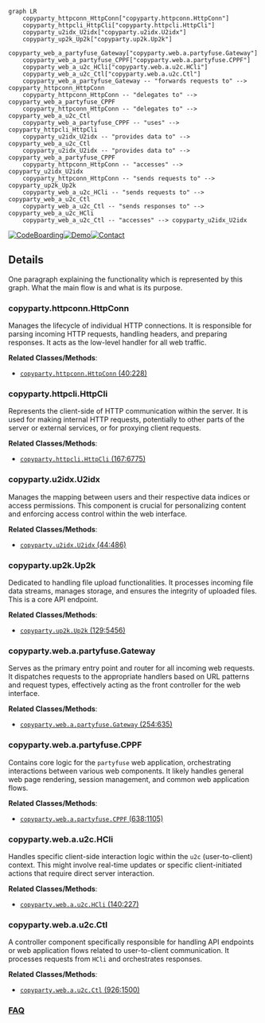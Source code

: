 ```mermaid
graph LR
    copyparty_httpconn_HttpConn["copyparty.httpconn.HttpConn"]
    copyparty_httpcli_HttpCli["copyparty.httpcli.HttpCli"]
    copyparty_u2idx_U2idx["copyparty.u2idx.U2idx"]
    copyparty_up2k_Up2k["copyparty.up2k.Up2k"]
    copyparty_web_a_partyfuse_Gateway["copyparty.web.a.partyfuse.Gateway"]
    copyparty_web_a_partyfuse_CPPF["copyparty.web.a.partyfuse.CPPF"]
    copyparty_web_a_u2c_HCli["copyparty.web.a.u2c.HCli"]
    copyparty_web_a_u2c_Ctl["copyparty.web.a.u2c.Ctl"]
    copyparty_web_a_partyfuse_Gateway -- "forwards requests to" --> copyparty_httpconn_HttpConn
    copyparty_httpconn_HttpConn -- "delegates to" --> copyparty_web_a_partyfuse_CPPF
    copyparty_httpconn_HttpConn -- "delegates to" --> copyparty_web_a_u2c_Ctl
    copyparty_web_a_partyfuse_CPPF -- "uses" --> copyparty_httpcli_HttpCli
    copyparty_u2idx_U2idx -- "provides data to" --> copyparty_web_a_u2c_Ctl
    copyparty_u2idx_U2idx -- "provides data to" --> copyparty_web_a_partyfuse_CPPF
    copyparty_httpconn_HttpConn -- "accesses" --> copyparty_u2idx_U2idx
    copyparty_httpconn_HttpConn -- "sends requests to" --> copyparty_up2k_Up2k
    copyparty_web_a_u2c_HCli -- "sends requests to" --> copyparty_web_a_u2c_Ctl
    copyparty_web_a_u2c_Ctl -- "sends responses to" --> copyparty_web_a_u2c_HCli
    copyparty_web_a_u2c_Ctl -- "accesses" --> copyparty_u2idx_U2idx
```

[![CodeBoarding](https://img.shields.io/badge/Generated%20by-CodeBoarding-9cf?style=flat-square)](https://github.com/CodeBoarding/GeneratedOnBoardings)[![Demo](https://img.shields.io/badge/Try%20our-Demo-blue?style=flat-square)](https://www.codeboarding.org/demo)[![Contact](https://img.shields.io/badge/Contact%20us%20-%20contact@codeboarding.org-lightgrey?style=flat-square)](mailto:contact@codeboarding.org)

## Details

One paragraph explaining the functionality which is represented by this graph. What the main flow is and what is its purpose.

### copyparty.httpconn.HttpConn
Manages the lifecycle of individual HTTP connections. It is responsible for parsing incoming HTTP requests, handling headers, and preparing responses. It acts as the low-level handler for all web traffic.


**Related Classes/Methods**:

- <a href="https://github.com/9001/copyparty/blob/hovudstraum/copyparty/httpconn.py#L40-L228" target="_blank" rel="noopener noreferrer">`copyparty.httpconn.HttpConn` (40:228)</a>


### copyparty.httpcli.HttpCli
Represents the client-side of HTTP communication within the server. It is used for making internal HTTP requests, potentially to other parts of the server or external services, or for proxying client requests.


**Related Classes/Methods**:

- <a href="https://github.com/9001/copyparty/blob/hovudstraum/copyparty/httpcli.py#L167-L6775" target="_blank" rel="noopener noreferrer">`copyparty.httpcli.HttpCli` (167:6775)</a>


### copyparty.u2idx.U2idx
Manages the mapping between users and their respective data indices or access permissions. This component is crucial for personalizing content and enforcing access control within the web interface.


**Related Classes/Methods**:

- <a href="https://github.com/9001/copyparty/blob/hovudstraum/copyparty/u2idx.py#L44-L486" target="_blank" rel="noopener noreferrer">`copyparty.u2idx.U2idx` (44:486)</a>


### copyparty.up2k.Up2k
Dedicated to handling file upload functionalities. It processes incoming file data streams, manages storage, and ensures the integrity of uploaded files. This is a core API endpoint.


**Related Classes/Methods**:

- <a href="https://github.com/9001/copyparty/blob/hovudstraum/copyparty/up2k.py#L129-L5456" target="_blank" rel="noopener noreferrer">`copyparty.up2k.Up2k` (129:5456)</a>


### copyparty.web.a.partyfuse.Gateway
Serves as the primary entry point and router for all incoming web requests. It dispatches requests to the appropriate handlers based on URL patterns and request types, effectively acting as the front controller for the web interface.


**Related Classes/Methods**:

- <a href="https://github.com/9001/copyparty/blob/hovudstraum/copyparty/web/a/partyfuse.py#L254-L635" target="_blank" rel="noopener noreferrer">`copyparty.web.a.partyfuse.Gateway` (254:635)</a>


### copyparty.web.a.partyfuse.CPPF
Contains core logic for the `partyfuse` web application, orchestrating interactions between various web components. It likely handles general web page rendering, session management, and common web application flows.


**Related Classes/Methods**:

- <a href="https://github.com/9001/copyparty/blob/hovudstraum/copyparty/web/a/partyfuse.py#L638-L1105" target="_blank" rel="noopener noreferrer">`copyparty.web.a.partyfuse.CPPF` (638:1105)</a>


### copyparty.web.a.u2c.HCli
Handles specific client-side interaction logic within the `u2c` (user-to-client) context. This might involve real-time updates or specific client-initiated actions that require direct server interaction.


**Related Classes/Methods**:

- <a href="https://github.com/9001/copyparty/blob/hovudstraum/copyparty/web/a/u2c.py#L140-L227" target="_blank" rel="noopener noreferrer">`copyparty.web.a.u2c.HCli` (140:227)</a>


### copyparty.web.a.u2c.Ctl
A controller component specifically responsible for handling API endpoints or web application flows related to user-to-client communication. It processes requests from `HCli` and orchestrates responses.


**Related Classes/Methods**:

- <a href="https://github.com/9001/copyparty/blob/hovudstraum/copyparty/web/a/u2c.py#L926-L1500" target="_blank" rel="noopener noreferrer">`copyparty.web.a.u2c.Ctl` (926:1500)</a>




### [FAQ](https://github.com/CodeBoarding/GeneratedOnBoardings/tree/main?tab=readme-ov-file#faq)